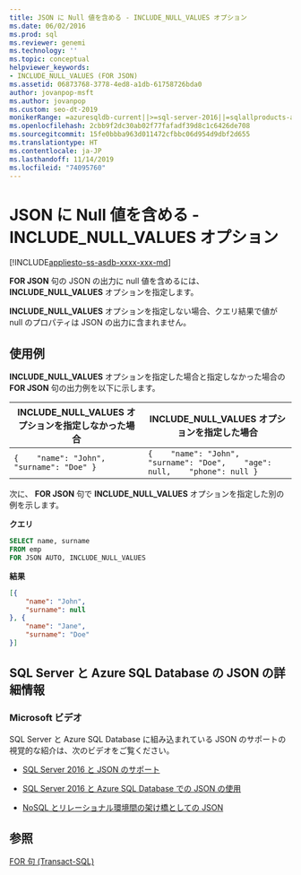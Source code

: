 ```yaml
---
title: JSON に Null 値を含める - INCLUDE_NULL_VALUES オプション
ms.date: 06/02/2016
ms.prod: sql
ms.reviewer: genemi
ms.technology: ''
ms.topic: conceptual
helpviewer_keywords:
- INCLUDE_NULL_VALUES (FOR JSON)
ms.assetid: 06873768-3778-4ed8-a1db-61758726bda0
author: jovanpop-msft
ms.author: jovanpop
ms.custom: seo-dt-2019
monikerRange: =azuresqldb-current||>=sql-server-2016||=sqlallproducts-allversions||>=sql-server-linux-2017||=azuresqldb-mi-current
ms.openlocfilehash: 2cbb9f2dc30ab02f77fafadf39d8c1c6426de708
ms.sourcegitcommit: 15fe0bbba963d011472cfbbc06d954d9dbf2d655
ms.translationtype: HT
ms.contentlocale: ja-JP
ms.lasthandoff: 11/14/2019
ms.locfileid: "74095760"
---
```

# <a name="include-null-values-in-json---include_null_values-option"></a>JSON に Null 値を含める - INCLUDE_NULL_VALUES オプション
[!INCLUDE[appliesto-ss-asdb-xxxx-xxx-md](../../includes/appliesto-ss-asdb-xxxx-xxx-md.md)]

  **FOR JSON** 句の JSON の出力に null 値を含めるには、 **INCLUDE_NULL_VALUES** オプションを指定します。  
  
 **INCLUDE_NULL_VALUES** オプションを指定しない場合、クエリ結果で値が null のプロパティは JSON の出力に含まれません。  
  
## <a name="examples"></a>使用例  
 **INCLUDE_NULL_VALUES** オプションを指定した場合と指定しなかった場合の **FOR JSON** 句の出力例を以下に示します。  
  
|**INCLUDE_NULL_VALUES** オプションを指定しなかった場合|**INCLUDE_NULL_VALUES** オプションを指定した場合|  
|--------------------------------------------------|-----------------------------------------------|  
|`{    "name": "John",    "surname": "Doe" }`|`{    "name": "John",    "surname": "Doe",    "age": null,    "phone": null }`|  
  
 次に、 **FOR JSON** 句で **INCLUDE_NULL_VALUES** オプションを指定した別の例を示します。  
  
 **クエリ**  
  
```sql  
SELECT name, surname  
FROM emp  
FOR JSON AUTO, INCLUDE_NULL_VALUES    
```  
  
 **結果**  
  
```json  
[{
    "name": "John",
    "surname": null
}, {
    "name": "Jane",
    "surname": "Doe"
}] 
```  

## <a name="learn-more-about-json-in-sql-server-and-azure-sql-database"></a>SQL Server と Azure SQL Database の JSON の詳細情報  
  
### <a name="microsoft-videos"></a>Microsoft ビデオ

SQL Server と Azure SQL Database に組み込まれている JSON のサポートの視覚的な紹介は、次のビデオをご覧ください。

-   [SQL Server 2016 と JSON のサポート](https://channel9.msdn.com/Shows/Data-Exposed/SQL-Server-2016-and-JSON-Support)

-   [SQL Server 2016 と Azure SQL Database での JSON の使用](https://channel9.msdn.com/Shows/Data-Exposed/Using-JSON-in-SQL-Server-2016-and-Azure-SQL-Database)

-   [NoSQL とリレーショナル環境間の架け橋としての JSON](https://channel9.msdn.com/events/DataDriven/SQLServer2016/JSON-as-a-bridge-betwen-NoSQL-and-relational-worlds)

## <a name="see-also"></a>参照  
 [FOR 句 &#40;Transact-SQL&#41;](../../t-sql/queries/select-for-clause-transact-sql.md)  
  
  
